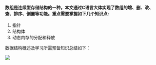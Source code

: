 #### 数组是连续型存储结构的一种，本文通过C语言大体实现了数组的增、删、改、查、排序、倒置等功能。重点需要掌握如下几个知识点:
1. 指针
2. 结构体
3. 动态内存的分配和释放

数据结构概述及学习所需预备知识总结如下：

![](http://po4tl1gtx.bkt.clouddn.com/Fs8RIgbsuyz8zkyLtYjV1cvSs-n3)


